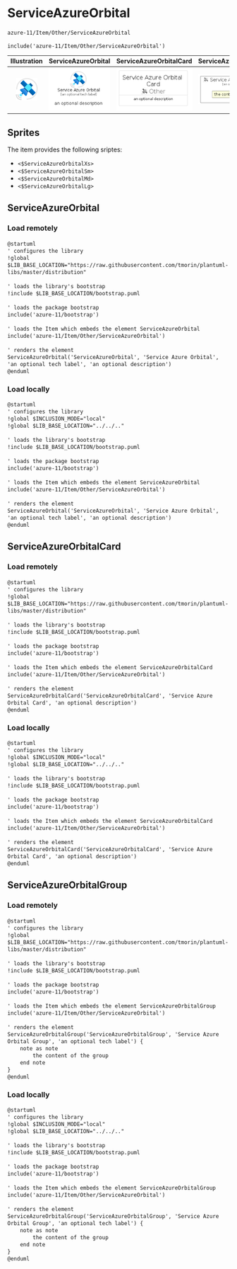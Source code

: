 # ServiceAzureOrbital


```text
azure-11/Item/Other/ServiceAzureOrbital
```

```text
include('azure-11/Item/Other/ServiceAzureOrbital')
```



| Illustration | ServiceAzureOrbital | ServiceAzureOrbitalCard | ServiceAzureOrbitalGroup |
| :---: | :---: | :---: | :---: |
| ![illustration for Illustration](../../../azure-11/Item/Other/ServiceAzureOrbital.png) | ![illustration for ServiceAzureOrbital](../../../azure-11/Item/Other/ServiceAzureOrbital.Local.png) | ![illustration for ServiceAzureOrbitalCard](../../../azure-11/Item/Other/ServiceAzureOrbitalCard.Local.png) | ![illustration for ServiceAzureOrbitalGroup](../../../azure-11/Item/Other/ServiceAzureOrbitalGroup.Local.png) |



## Sprites
The item provides the following sriptes:

- `<$ServiceAzureOrbitalXs>`
- `<$ServiceAzureOrbitalSm>`
- `<$ServiceAzureOrbitalMd>`
- `<$ServiceAzureOrbitalLg>`





## ServiceAzureOrbital

### Load remotely
```plantuml
@startuml
' configures the library
!global $LIB_BASE_LOCATION="https://raw.githubusercontent.com/tmorin/plantuml-libs/master/distribution"

' loads the library's bootstrap
!include $LIB_BASE_LOCATION/bootstrap.puml

' loads the package bootstrap
include('azure-11/bootstrap')

' loads the Item which embeds the element ServiceAzureOrbital
include('azure-11/Item/Other/ServiceAzureOrbital')

' renders the element
ServiceAzureOrbital('ServiceAzureOrbital', 'Service Azure Orbital', 'an optional tech label', 'an optional description')
@enduml
```

### Load locally
```plantuml
@startuml
' configures the library
!global $INCLUSION_MODE="local"
!global $LIB_BASE_LOCATION="../../.."

' loads the library's bootstrap
!include $LIB_BASE_LOCATION/bootstrap.puml

' loads the package bootstrap
include('azure-11/bootstrap')

' loads the Item which embeds the element ServiceAzureOrbital
include('azure-11/Item/Other/ServiceAzureOrbital')

' renders the element
ServiceAzureOrbital('ServiceAzureOrbital', 'Service Azure Orbital', 'an optional tech label', 'an optional description')
@enduml
```

## ServiceAzureOrbitalCard

### Load remotely
```plantuml
@startuml
' configures the library
!global $LIB_BASE_LOCATION="https://raw.githubusercontent.com/tmorin/plantuml-libs/master/distribution"

' loads the library's bootstrap
!include $LIB_BASE_LOCATION/bootstrap.puml

' loads the package bootstrap
include('azure-11/bootstrap')

' loads the Item which embeds the element ServiceAzureOrbitalCard
include('azure-11/Item/Other/ServiceAzureOrbital')

' renders the element
ServiceAzureOrbitalCard('ServiceAzureOrbitalCard', 'Service Azure Orbital Card', 'an optional description')
@enduml
```

### Load locally
```plantuml
@startuml
' configures the library
!global $INCLUSION_MODE="local"
!global $LIB_BASE_LOCATION="../../.."

' loads the library's bootstrap
!include $LIB_BASE_LOCATION/bootstrap.puml

' loads the package bootstrap
include('azure-11/bootstrap')

' loads the Item which embeds the element ServiceAzureOrbitalCard
include('azure-11/Item/Other/ServiceAzureOrbital')

' renders the element
ServiceAzureOrbitalCard('ServiceAzureOrbitalCard', 'Service Azure Orbital Card', 'an optional description')
@enduml
```

## ServiceAzureOrbitalGroup

### Load remotely
```plantuml
@startuml
' configures the library
!global $LIB_BASE_LOCATION="https://raw.githubusercontent.com/tmorin/plantuml-libs/master/distribution"

' loads the library's bootstrap
!include $LIB_BASE_LOCATION/bootstrap.puml

' loads the package bootstrap
include('azure-11/bootstrap')

' loads the Item which embeds the element ServiceAzureOrbitalGroup
include('azure-11/Item/Other/ServiceAzureOrbital')

' renders the element
ServiceAzureOrbitalGroup('ServiceAzureOrbitalGroup', 'Service Azure Orbital Group', 'an optional tech label') {
    note as note
        the content of the group
    end note
}
@enduml
```

### Load locally
```plantuml
@startuml
' configures the library
!global $INCLUSION_MODE="local"
!global $LIB_BASE_LOCATION="../../.."

' loads the library's bootstrap
!include $LIB_BASE_LOCATION/bootstrap.puml

' loads the package bootstrap
include('azure-11/bootstrap')

' loads the Item which embeds the element ServiceAzureOrbitalGroup
include('azure-11/Item/Other/ServiceAzureOrbital')

' renders the element
ServiceAzureOrbitalGroup('ServiceAzureOrbitalGroup', 'Service Azure Orbital Group', 'an optional tech label') {
    note as note
        the content of the group
    end note
}
@enduml
```

